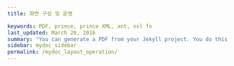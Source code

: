 ```yaml
---
title: 화면 구성 및 운영

keywords: PDF, prince, prince XML, ant, xsl fo
last_updated: March 20, 2016
summary: "You can generate a PDF from your Jekyll project. You do this by creating a web version of your project that is printer friendly. You then use utility called Prince to iterate through the pages and create a PDF from them. It works quite well and gives you complete control to customize the PDF output through CSS, including page directives and dynamic tags from Prince."
sidebar: mydoc_sidebar
permalink: /mydoc_layout_operation/
---
```


